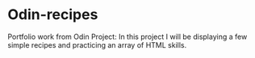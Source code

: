 # Odin-recipes
Portfolio work from Odin Project:
 In this project I will be displaying a few simple recipes and practicing an array of HTML skills.
